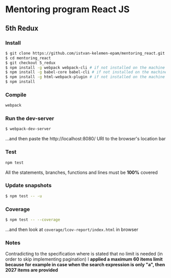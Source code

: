 # Mentoring program React JS

## 5th Redux

### Install

```bash
$ git clone https://github.com/istvan-kelemen-epam/mentoring_react.git
$ cd mentoring_react
$ git checkout 5_redux
$ npm install -g webpack webpack-cli # if not installed on the machine yet
$ npm install -g babel-core babel-cli # if not installed on the machine yet
$ npm install -g html-webpack-plugin # if not installed on the machine yet
$ npm install
```

### Compile

```bash
webpack
```

### Run the dev-server

```bash
$ webpack-dev-server
```

...and then paste the http://localhost:8080/ URI to the browser's location bar

### Test

```bash
npm test
```

All the statements, branches, functions and lines must be **100%** covered

### Update snapshots

```bash
$ npm test -- -u
```

### Coverage

```bash
$ npm test -- --coverage
```

...and then look at `coverage/lcov-report/index.html` in browser

### Notes

Contradicting to the specification where is stated that no limit is needed (in order to skip implementing pagination) I **applied a maximum 60 items limit because for example in case when the search expression is only "a", then 2027 items are provided**
